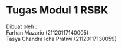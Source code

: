 # Tugas Modul 1 RSBK 
Dibuat oleh :</br>
Farhan Mazario (21120117140005)</br>
Tasya Chandra Icha Pratiwi (21120117130059)</br>
